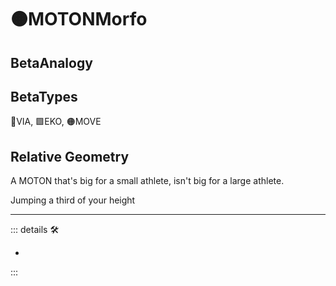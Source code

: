 # 🟠<motor>MOTONMorfo</motor>

## <beta>BetaAnalogy</beta>

## BetaTypes

🔻<via>VIA</via>, 🟩<ekos>EKO</ekos>, 🟠<motor>MOVE</motor>

## Relative Geometry

A MOTON that's big for a small athlete, isn't big for a large athlete.

Jumping a third of your height

---

<!-- =================================================== -->
<!-- =================================================== -->
<!-- =================================================== -->
<!-- =================================================== -->
<!-- =================================================== -->
::: details 🛠

-

:::
